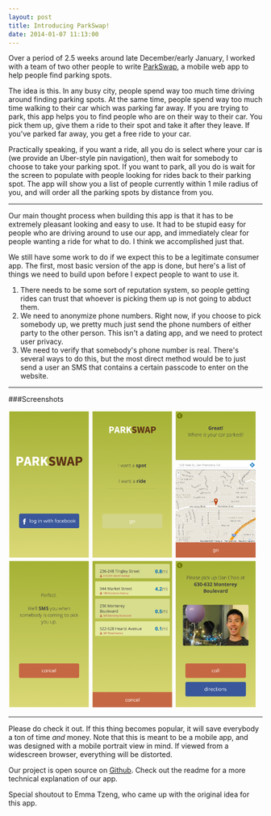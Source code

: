 ```yaml
---
layout: post
title: Introducing ParkSwap!
date: 2014-01-07 11:13:00
---
```


Over a period of 2.5 weeks around late December/early January, I worked with a team of two other people to write [ParkSwap](http://parkswap.co/), a mobile web app to help people find parking spots.

The idea is this. In any busy city, people spend way too much time driving around finding parking spots. At the same time, people spend way too much time walking to their car which was parking far away. If you are trying to park, this app helps you to find people who are on their way to their car. You pick them up, give them a ride to their spot and take it after they leave. If you've parked far away, you get a free ride to your car.

Practically speaking, if you want a ride, all you do is select where your car is (we provide an Uber-style pin navigation), then wait for somebody to choose to take your parking spot. If you want to park, all you do is wait for the screen to populate with people looking for rides back to their parking spot. The app will show you a list of people currently within 1 mile radius of you, and will order all the parking spots by distance from you.

---

Our main thought process when building this app is that it has to be extremely pleasant looking and easy to use. It had to be stupid easy for people who are driving around to use our app, and immediately clear for people wanting a ride for what to do. I think we accomplished just that.

We still have some work to do if we expect this to be a legitimate consumer app. The first, most basic version of the app is done, but here's a list of things we need to build upon before I expect people to want to use it.

1. There needs to be some sort of reputation system, so people getting rides can trust that whoever is picking them up is not going to abduct them.
2. We need to anonymize phone numbers. Right now, if you choose to pick somebody up, we pretty much just send the phone numbers of either party to the other person. This isn't a dating app, and we need to protect user privacy.
3. We need to verify that somebody's phone number is real. There's several ways to do this, but the most direct method would be to just send a user an SMS that contains a certain passcode to enter on the website.

---

###Screenshots

<a href="/assets/parkswap-login.png"><img src="/assets/parkswap-login.png" height="32%" width="32%"></img></a>
<a href="/assets/parkswap-main.png"><img src="/assets/parkswap-main.png" height="32%" width="32%"></img></a>
<a href="/assets/parkswap-where.png"><img src="/assets/parkswap-where.png" height="32%" width="32%"></img></a>
<a href="/assets/parkswap-wait.png"><img src="/assets/parkswap-wait.png" height="32%" width="32%"></img></a>
<a href="/assets/parkswap-list.png"><img src="/assets/parkswap-list.png" height="32%" width="32%"></img></a>
<a href="/assets/parkswap-pickup.png"><img src="/assets/parkswap-pickup.png" height="32%" width="32%"></img></a>

---

Please do check it out. If this thing becomes popular, it will save everybody a ton of time *and* money. Note that this is meant to be a mobile app, and was designed with a mobile portrait view in mind. If viewed from a widescreen browser, everything will be distorted.

Our project is open source on [Github](http://github.com/bioball/parkswap/). Check out the readme for a more technical explanation of our app.

Special shoutout to Emma Tzeng, who came up with the original idea for this app.